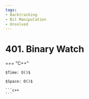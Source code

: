 ```yaml
---
tags:
- Backtracking
- Bit Manipulation
- Unsolved
---
```



# 401. Binary Watch

=== "C++"

    $Time: O()$

    $Space: O()$

    ```c++
    ```
